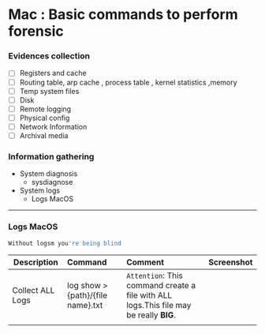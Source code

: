 # Mac  : Basic commands to perform forensic
### Evidences collection
- [ ] Registers and cache
- [ ] Routing table, arp cache , process table , kernel statistics ,memory
- [ ] Temp system files
- [ ] Disk
- [ ] Remote logging
- [ ] Physical config
- [ ] Network Information
- [ ] Archival media

### Information gathering
- System diagnosis
  - sysdiagnose
- System logs
  - Logs MacOS 
----------------------
### Logs MacOS

```bash
Without logsm you're being blind
```

|Description|Command|Comment|Screenshot
|-------|:-----------------|:-----------------|:-----------------|
|Collect ALL Logs|log show > {path}/{file name}.txt|`Attention`: This command create a file with ALL logs.This file may be really **BIG**.||
|||||
